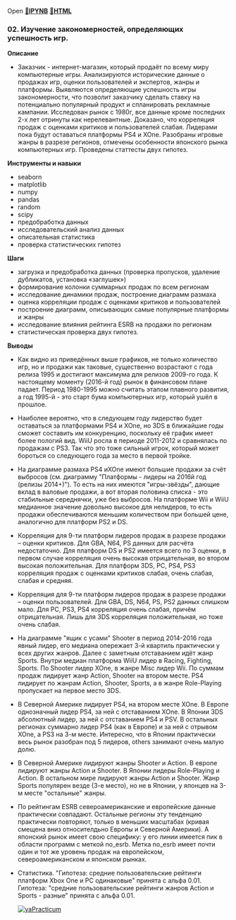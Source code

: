 Open [:open_file_folder:**IPYNB**](02.Изучение_закономерностей,_определяющих_успешность_игр.ipynb) [:open_file_folder:**HTML**](02.Изучение_закономерностей,_определяющих_успешность_игр.html)

### 02. Изучение закономерностей, определяющих успешность игр.

__Описание__
- Заказчик - интернет-магазин, который продаёт по всему миру компьютерные игры. Анализируются исторические данные о продажах игр, оценки пользователей и экспертов, жанры и платформы. Выявляются определяющие успешность игры закономерности, что позволит заказчику сделать ставку на потенциально популярный продукт и спланировать рекламные кампании. Исследован рынок с 1980г, все данные кроме последних 2-х лет отринуты как нерелевантные. Доказано, что корреляция продаж с оценками критиков и пользователей слабая. Лидерами пока будут оставаться платформы PS4 и XOne. Разобраны игровые жанры в разрезе регионов, отмечены особенности японского рынка компьютерных игр. Проведены статтесты двух гипотез.

__Инструменты и навыки__
- seaborn
- matplotlib 
- numpy 
- pandas 
- random 
- scipy 
- предобработка данных 
- исследовательский анализ данных 
- описательная статистика 
- проверка статистических гипотез

__Шаги__
- загрузка и предобработка данных (проверка пропусков, удаление дубликатов, установка «заглушек»)
- формирование колонки суммарных продаж по всем регионам
- исследование динамики продаж, построение диаграмм размаха
- оценка корреляции продаж с оценками критиков и пользователей
- построение диаграмм, описывающих самые популярные платформы и жанры
- исследование влияния рейтинга ESRB на продажи по регионам
- статистическая проверка двух гипотез.

__Выводы__
- Как видно из приведённых выше графиков, не только количество игр, но и продажи как таковые, существенно возрастают с года релиза 1995 и достигают максимума для релизов 2009-го года. К настоящему моменту (2016-й год) рынок в финансовом плане падает. Период 1980-1995 можно считать этапом плавного развития, а год 1995-й - это старт бума компьютерных игр, который ушёл в прошлое.
- Наиболее вероятно, что в следующем году лидерство будет оставаться за платформами PS4 и XOne, но 3DS в ближайшие годы сможет составить им конкуренцию, поскольку её график имеет более пологий вид. WiiU росла в периоде 2011-2012 и сравнялась по продажам с PS3. Так что это тоже сильный игрок, который может бороться со следующего года за место в первой тройке.
- На диаграмме размаха PS4 иXOne имеют большие продажи за счёт выбросов (см. диаграмму "Платформы - лидеры на 2016й год (релизы 2014+)"). То есть на них имеются "игры-звёзды", дающие вклад в валовые продажи, а вот вторая половина списка - это стабильные середнячки, уже без выбросов. На платформе Wii и WiiU медианное значение довольно высокое для нелидеров, то есть продажи обеспечиваются меньшим количеством при большей цене, аналогично для платформ PS2 и DS.
- Корреляция для 9-ти платформ лидеров продаж в разрезе продажи – оценки критиков. Для GBA, N64, PS данных для расчёта недостаточно. Для платформ DS и PS2 имеется всего по 3 оценки, в первом случае корреляция очень высокая отрицательная, во втором высокая положительная. Для платформ 3DS, PC, PS4, PS3 корреляция продаж с оценками критиков слабая, очень слабая, слабая и средняя.
- Корреляция для 9-ти платформ лидеров продаж в разрезе продажи – оценки пользователей. Для GBA, DS, N64, PS, PS2 данных слишком мало. Для PC, PS3, PS4 корреляция очень слабая, причём отрицательная. Лишь для 3DS корреляция положительная, но тоже очень слабая.
- На диаграмме "ящик с усами" Shooter в период 2014-2016 года явный лидер, его медиана опережает 3-й квартиль практически у всех других жанров. Далее с заметным отставанием идёт жанр Sports. Внутри медиан платформа WiiU лидер в Racing, Fighting, Sports. По Shooter лидер XOne, в жанре Misc лидер Wii. По суммам продаж лидирует жанр Action, Shooter на втором месте. PS4 лидирует по жанрам Action, Shooter, Sports, а в жанре Role-Playing пропускает на первое место 3DS.
- В Северной Америке лидирует PS4, на втором месте XOne. В Европе однозначный лидер PS4, за ней с отставанием XOne. В Японии 3DS абсолютный лидер, за ней с отставанием PS4 и PSV. В остальных регионах суммарно лидер PS4 (как в Европе) и за ней с отрывом XOne, а PS3 на 3-м месте. Интересно, что в Японии практически весь рынок разобран под 5 лидеров, others занимают очень малую долю.
- В Северной Америке лидируют жанры Shooter и Action. В европе лидируют жанры Action и Shooter. В Японии лидеры Role-Playing и Action. В остальном мире лидируют жанры Action и Shooter. Жанр Sports популярен везде (3-е место), но не в Японии, у японцев на 3-м месте "остальные" жанры.
- По рейтингам ESRB североамериканские и европейские данные практически совпадают. Остальные регионы эту тенденцию практически повторяют, только в меньших масштабах (кривая смещена вниз относителдьно Европы и Северной Америки). А японский рынок имеет свою специфику: у его линии имеется пик в области программ с меткой no_esrb. Метка no_esrb имеет почти один и тот же уровень продаж на европейском, североамериканском и японском рынках.
- Статистика. "Гипотеза: средние пользовательские рейтинги платформ Xbox One и PC одинаковые" принята с альфа 0.01. Гипотеза: "средние пользовательские рейтинги жанров Action и Sports - разные" принята с альфа 0.01.


  [![yaPracticum](https://i121.fastpic.org/big/2023/0407/7d/0bdbb2ed7ab6332dea22b7d98b4b3a7d.png)](https://practicum.yandex.ru/catalog/data-analysis/) 
